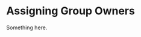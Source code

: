 [title]: # (Assigning Group Owners)
[tags]: # (XXX)
[priority]: # (6115)
# Assigning Group Owners
Something here.
